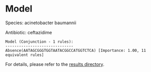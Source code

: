 
# Model

Species: acinetobacter baumannii

Antibiotic: ceftazidime

```
Model (Conjunction - 1 rules):
------------------------------
Absence(AATAGCGGGTGGTAATACGGCCATGGTCTCA) [Importance: 1.00, 11 equivalent rules]

```

For details, please refer to the [results directory](../../../../../results/scm_b/acinetobacter+baumannii/ceftazidime/repeat_8/).

